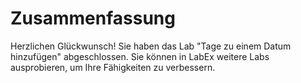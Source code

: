 # Zusammenfassung

Herzlichen Glückwunsch! Sie haben das Lab "Tage zu einem Datum hinzufügen" abgeschlossen. Sie können in LabEx weitere Labs ausprobieren, um Ihre Fähigkeiten zu verbessern.
